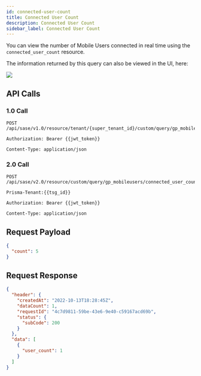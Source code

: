 ```yaml
---
id: connected-user-count
title: Connected User Count
description: Connected User Count
sidebar_label: Connected User Count
---
```


You can view the number of Mobile Users connected in real time using the `connected_user_count` resource.

The information returned by this query can also be viewed in the UI, here:

![](/access/img/connected_user_count_img.png)

## API Calls

### 1.0 Call

    POST /api/sase/v1.0/resource/tenant/{super_tenant_id}/custom/query/gp_mobileusers/connected_user_count

    Authorization: Bearer {{jwt_token}}

    Content-Type: application/json

### 2.0 Call

    POST /api/sase/v2.0/resource/custom/query/gp_mobileusers/connected_user_count

    Prisma-Tenant:{{tsg_id}}

    Authorization: Bearer {{jwt_token}}

    Content-Type: application/json

## Request Payload

```json
{
  "count": 5
}
```

## Request Response

```json
{
  "header": {
    "createdAt": "2022-10-13T18:28:45Z",
    "dataCount": 1,
    "requestId": "4c7d9811-59be-43e6-9e40-c59167acd69b",
    "status": {
      "subCode": 200
    }
  },
  "data": [
    {
      "user_count": 1
    }
  ]
}
```
